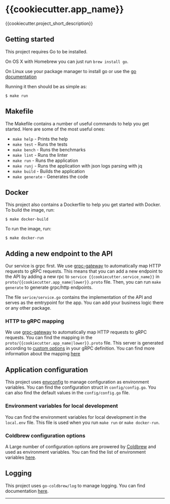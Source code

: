 # {{cookiecutter.app_name}}

{{cookiecutter.project_short_description}}

## Getting started

This project requires Go to be installed.

On OS X with Homebrew you can just run `brew install go`.

On Linux use your package manager to install go or use the [go documentation](https://go.dev/doc/install)

Running it then should be as simple as:

```console
$ make run
```

## Makefile

The Makefile contains a number of useful commands to help you get started. Here are some of the most useful ones:
- `make help` - Prints the help
- `make test` - Runs the tests
- `make bench` - Runs the benchmarks
- `make lint` - Runs the linter
- `make run` - Runs the application
- `make runj` - Runs the application with json logs parsing with jq
- `make build` - Builds the application
- `make generate` - Generates the code

## Docker

This project also contains a Dockerfile to help you get started with Docker. To build the image, run:

```console
$ make docker-build
```

To run the image, run:

```console
$ make docker-run
```

## Adding a new endpoint to the API

Our service is grpc first. We use [grpc-gateway] to automatically map HTTP requests to gRPC requests. This means that you can add a new endpoint to the API by adding a new rpc to `service {{cookiecutter.service_name}}` in `proto/{{cookiecutter.app_name|lower}}.proto` file. Then, you can run `make generate` to generate grpc/http endpoints.

The file `serice/service.go` contains the implementation of the API and serves as the emtrypoint for the app. You can add your business logic there or any other package.

### HTTP to gRPC mapping

We use [grpc-gateway] to automatically map HTTP requests to gRPC requests. You can find the mapping in the `proto/{{cookiecutter.app_name|lower}}.proto` file. This server is generated according to [custom options](https://cloud.google.com/service-infrastructure/docs/service-management/reference/rpc/google.api#http) in your gRPC definition.  You can find more information about the mapping [here](https://grpc-ecosystem.github.io/grpc-gateway/docs/tutorials/adding_annotations/)

## Application configuration

This project uses [envconfig] to manage configuration as environment variables. You can find the configuration struct in `config/config.go`. You can also find the default values in the `config/config.go` file.

### Environment variables for local development

You can find the environment variables for local development in the `local.env` file. This file is used when you run `make run` or `make docker-run`.

### Coldbrew configuration options

A Large number of configuration options are prowered by [Coldbrew] and used as environment variables. You can find the list of environment variables [here](https://pkg.go.dev/github.com/go-coldbrew/core/config#Config).

## Logging

This project uses `go-coldbrew/log` to manage logging. You can find documentation [here](https://pkg.go.dev/github.com/go-coldbrew/log).

---
[envconfig]: https://github.com/kelseyhightower/envconfig
[grpc-gateway]: https://grpc-ecosystem.github.io/grpc-gateway/
[Coldbrew]: https://docs.coldbrew.cloud

